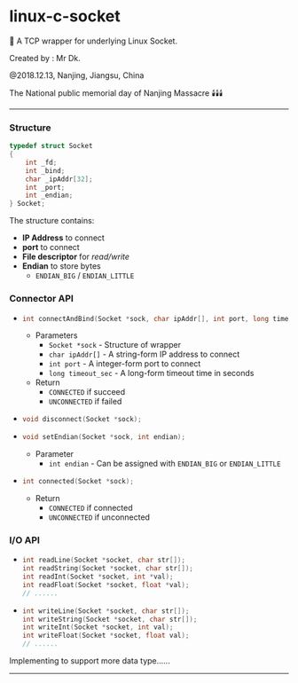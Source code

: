 # linux-c-socket

🔗 A TCP wrapper for underlying Linux Socket.

Created by : Mr Dk.

@2018.12.13, Nanjing, Jiangsu, China

The National public memorial day of Nanjing Massacre 🕯️🕯️🕯️

---

### Structure

```c
typedef struct Socket
{
    int _fd;
    int _bind;
    char _ipAddr[32];
    int _port;
    int _endian;
} Socket;
```

The structure contains:

* __IP Address__ to connect
* __port__ to connect
* __File descriptor__ for _read/write_
* __Endian__ to store bytes
  * `ENDIAN_BIG` / `ENDIAN_LITTLE`

### Connector API

* ```c
  int connectAndBind(Socket *sock, char ipAddr[], int port, long timeout_sec);
  ```

  * Parameters
    * `Socket *sock` - Structure of wrapper
    * `char ipAddr[]` - A string-form IP address to connect
    * `int port` - A integer-form port to connect
    * `long timeout_sec` - A long-form timeout time in seconds
  * Return
    * `CONNECTED` if succeed
    * `UNCONNECTED` if failed

* ```c
  void disconnect(Socket *sock);
  ```

* ```c
  void setEndian(Socket *sock, int endian);
  ```

  * Parameter
    * `int endian` - Can be assigned with `ENDIAN_BIG` or `ENDIAN_LITTLE`

* ```c
  int connected(Socket *sock);
  ```

  * Return
    * `CONNECTED` if connected
    * `UNCONNECTED` if unconnected

### I/O API

* ```c
  int readLine(Socket *socket, char str[]);
  int readString(Socket *socket, char str[]);
  int readInt(Socket *socket, int *val);
  int readFloat(Socket *socket, float *val);
  // ......
  ```

* ```c
  int writeLine(Socket *socket, char str[]);
  int writeString(Socket *socket, char str[]);
  int writeInt(Socket *socket, int val);
  int writeFloat(Socket *socket, float val);
  // ......
  ```

Implementing to support more data type......

---

